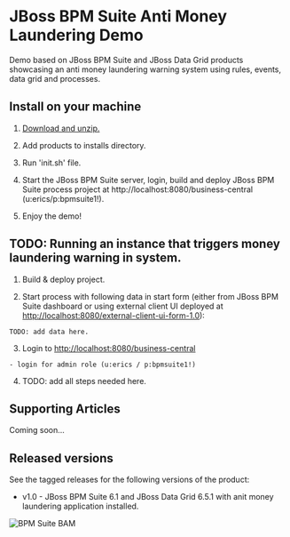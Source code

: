 JBoss BPM Suite Anti Money Laundering Demo
==========================================
Demo based on JBoss BPM Suite and JBoss Data Grid products showcasing an anti money laundering warning system
using rules, events, data grid and processes.


Install on your machine
-----------------------
1. [Download and unzip.](https://github.com/eschabell/bpms-anti-money-laundering-demo/archive/master.zip)

2. Add products to installs directory.

3. Run 'init.sh' file.

4. Start the JBoss BPM Suite server, login, build and deploy JBoss BPM Suite process project at http://localhost:8080/business-central (u:erics/p:bpmsuite1!).

5. Enjoy the demo!


TODO: Running an instance that triggers money laundering warning in system.
---------------------------------------------------------------------
1. Build & deploy project.

2. Start process with following data in start form (either from JBoss BPM Suite dashboard or using external client
	 UI deployed at [http://localhost:8080/external-client-ui-form-1.0](http://localhost:8080/external-client-ui-form-1.0)):

  ```
  TODO: add data here.
  ```

3. Login to [http://localhost:8080/business-central](http://localhost:8080/business-central)

  ```
  - login for admin role (u:erics / p:bpmsuite1!)
  ```

4. TODO: add all steps needed here.


Supporting Articles
-------------------
Coming soon...


Released versions
-----------------
See the tagged releases for the following versions of the product:

- v1.0 - JBoss BPM Suite 6.1 and JBoss Data Grid 6.5.1 with anit money laundering application installed.

![BPM Suite BAM](https://raw.githubusercontent.com/eschabell/bpms-anti-money-laundering-demo/master/docs/demo-images/mock-bpm-data.png?raw=true)

